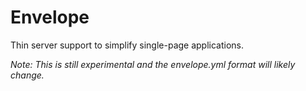 Envelope
========

Thin server support to simplify single-page applications.

*Note: This is still experimental and the envelope.yml format will likely change.*
